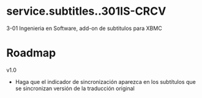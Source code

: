 service.subtitles..301IS-CRCV
==========================

3-01 Ingenieria en Software, add-on de subtitulos para XBMC

Roadmap
==============

v1.0

*   Haga que el indicador de sincronización aparezca en los subtítulos que se sincronizan versión de la traducción original